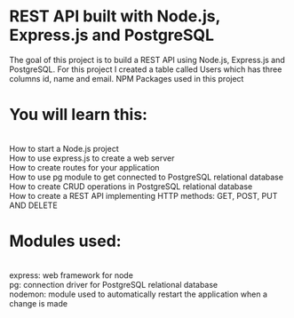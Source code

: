 # REST API built with Node.js, Express.js and PostgreSQL

The goal of this project is to build a REST API using Node.js, Express.js and PostgreSQL. For this project I created a table called Users which has three columns id, name and email.
NPM Packages used in this project

# You will learn this:

<br> How to start a Node.js project
<br> How to use express.js to create a web server
<br> How to create routes for your application
<br> How to use pg module to get connected to PostgreSQL relational database
<br> How to create CRUD operations in PostgreSQL relational database
<br> How to create a REST API implementing HTTP methods: GET, POST, PUT AND DELETE

# Modules used:

<br> express: web framework for node
<br> pg: connection driver for PostgreSQL relational database
<br> nodemon: module used to automatically restart the application when a change is made
